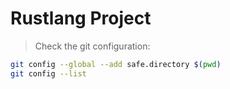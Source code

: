 # Rustlang Project

> Check the git configuration:
```bash
git config --global --add safe.directory $(pwd)
git config --list
```
